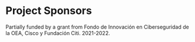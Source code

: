 # Project Sponsors

Partially funded by a grant from Fondo de Innovación en Ciberseguridad de la OEA, Cisco y Fundación Citi. 2021-2022.
